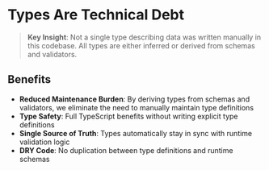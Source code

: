 # Types Are Technical Debt

> **Key Insight**: Not a single type describing data was written manually in this codebase. All types are either inferred or derived from schemas and validators.

## Benefits

- **Reduced Maintenance Burden**: By deriving types from schemas and validators, we eliminate the need to manually maintain type definitions
- **Type Safety**: Full TypeScript benefits without writing explicit type definitions
- **Single Source of Truth**: Types automatically stay in sync with runtime validation logic
- **DRY Code**: No duplication between type definitions and runtime schemas
